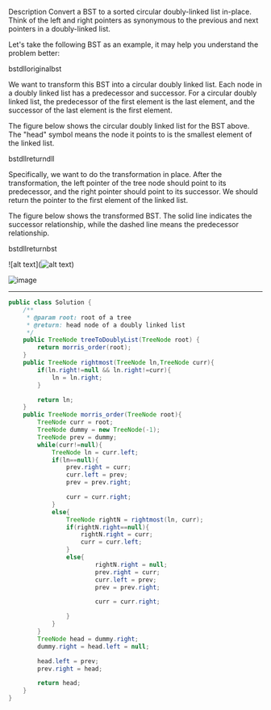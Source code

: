 Description
Convert a BST to a sorted circular doubly-linked list in-place. Think of the left and right pointers as synonymous to the previous and next pointers in a doubly-linked list.

Let's take the following BST as an example, it may help you understand the problem better:

bstdlloriginalbst

We want to transform this BST into a circular doubly linked list. Each node in a doubly linked list has a predecessor and successor. For a circular doubly linked list, the predecessor of the first element is the last element, and the successor of the last element is the first element.

The figure below shows the circular doubly linked list for the BST above. The "head" symbol means the node it points to is the smallest element of the linked list.

bstdllreturndll

Specifically, we want to do the transformation in place. After the transformation, the left pointer of the tree node should point to its predecessor, and the right pointer should point to its successor. We should return the pointer to the first element of the linked list.

The figure below shows the transformed BST. The solid line indicates the successor relationship, while the dashed line means the predecessor relationship.

bstdllreturnbst

![alt text](![alt text](https://assets.leetcode.com/uploads/2018/10/12/bstdlloriginalbst.png))


![image](https://user-images.githubusercontent.com/85121133/185751555-d06ac53e-032a-480b-a76b-96fefdf1d65c.png)


----------------------------------------------------------------------------------------------------------------
```java
public class Solution {
    /**
     * @param root: root of a tree
     * @return: head node of a doubly linked list
     */
    public TreeNode treeToDoublyList(TreeNode root) {
        return morris_order(root);
    }
    public TreeNode rightmost(TreeNode ln,TreeNode curr){
        if(ln.right!=null && ln.right!=curr){
            ln = ln.right;
        }

        return ln;
    }
    public TreeNode morris_order(TreeNode root){
        TreeNode curr = root;
        TreeNode dummy = new TreeNode(-1);
        TreeNode prev = dummy;
        while(curr!=null){
            TreeNode ln = curr.left;
            if(ln==null){
                prev.right = curr;
                curr.left = prev;
                prev = prev.right;

                curr = curr.right;
            }
            else{
                TreeNode rightN = rightmost(ln, curr);
                if(rightN.right==null){
                    rightN.right = curr;
                    curr = curr.left;
                }
                else{
                        rightN.right = null;
                        prev.right = curr;
                        curr.left = prev;
                        prev = prev.right;

                        curr = curr.right;

                }
            }
        }
        TreeNode head = dummy.right;
        dummy.right = head.left = null;

        head.left = prev;
        prev.right = head;

        return head;
    }
}
```
